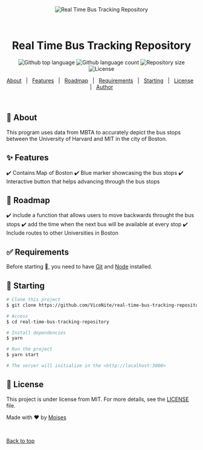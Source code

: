 <div align="center" id="top"> 
  <img src="./.github/app.gif" alt="Real Time Bus Tracking Repository" />

  &#xa0;

  <!-- <a href="https://realtimebustrackingrepository.netlify.app">Demo</a> -->
</div>

<h1 align="center">Real Time Bus Tracking Repository</h1>

<p align="center">
  <img alt="Github top language" src="https://img.shields.io/github/languages/top/ViceNite/real-time-bus-tracking-repository?color=56BEB8">

  <img alt="Github language count" src="https://img.shields.io/github/languages/count/ViceNite/real-time-bus-tracking-repository?color=56BEB8">

  <img alt="Repository size" src="https://img.shields.io/github/repo-size/ViceNite/real-time-bus-tracking-repository?color=56BEB8">

  <img alt="License" src="https://img.shields.io/github/license/ViceNite/real-time-bus-tracking-repository?color=56BEB8">

  <!-- <img alt="Github issues" src="https://img.shields.io/github/issues/ViceNite/real-time-bus-tracking-repository?color=56BEB8" /> -->

  <!-- <img alt="Github forks" src="https://img.shields.io/github/forks/ViceNite/real-time-bus-tracking-repository?color=56BEB8" /> -->

  <!-- <img alt="Github stars" src="https://img.shields.io/github/stars/ViceNite/real-time-bus-tracking-repository?color=56BEB8" /> -->
</p>



<p align="center">
  <a href="#dart-about">About</a> &#xa0; | &#xa0; 
  <a href="#sparkles-features">Features</a> &#xa0; | &#xa0;
  <a href="#rocket-Roadmap">Roadmap</a> &#xa0; | &#xa0;
  <a href="#white_check_mark-requirements">Requirements</a> &#xa0; | &#xa0;
  <a href="#checkered_flag-starting">Starting</a> &#xa0; | &#xa0;
  <a href="#memo-license">License</a> &#xa0; | &#xa0;
  <a href="https://github.com/ViceNite" target="_blank">Author</a>
</p>

<br>

## :dart: About ##
This program uses data from MBTA to accurately depict the bus stops between the University of Harvard and MIT in the city of Boston. 


## :sparkles: Features ##

:heavy_check_mark: Contains Map of Boston
:heavy_check_mark: Blue marker showcasing the bus stops 
:heavy_check_mark: Interactive button that helps advancing through the bus stops

## :rocket: Roadmap ##

:heavy_check_mark: include a function that allows users to move backwards throught the bus stops
:heavy_check_mark: add the time when the next bus will be available at every stop
:heavy_check_mark: Include routes to other Universities in Boston



## :white_check_mark: Requirements ##

Before starting :checkered_flag:, you need to have [Git](https://git-scm.com) and [Node](https://nodejs.org/en/) installed.

## :checkered_flag: Starting ##

```bash
# Clone this project
$ git clone https://github.com/ViceNite/real-time-bus-tracking-repository

# Access
$ cd real-time-bus-tracking-repository

# Install dependencies
$ yarn

# Run the project
$ yarn start

# The server will initialize in the <http://localhost:3000>
```

## :memo: License ##

This project is under license from MIT. For more details, see the [LICENSE](LICENSE.md) file.


Made with :heart: by <a href="https://github.com/ViceNite" target="_blank">Moises</a>

&#xa0;

<a href="#top">Back to top</a>
